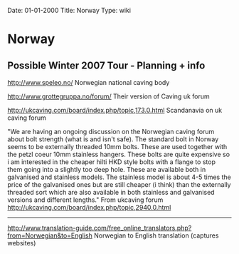 Date: 01-01-2000
Title: Norway
Type: wiki


Norway 
======





Possible Winter 2007 Tour - Planning + info
-------------------------------------------

<http://www.speleo.no/> Norwegian national caving body

<http://www.grottegruppa.no/forum/> Their version of Caving uk forum

<http://ukcaving.com/board/index.php/topic,173.0.html> Scandanavia on uk
caving forum

"We are having an ongoing discussion on the Norwegian caving forum about
bolt strength (what is and isn't safe). The standard bolt in Norway
seems to be externally threaded 10mm bolts. These are used together with
the petzl coeur 10mm stainless hangers. These bolts are quite expensive
so i am interested in the cheaper hilti HKD style bolts with a flange to
stop them going into a slightly too deep hole. These are available both
in galvanised and stainless models. The stainless model is about 4-5
times the price of the galvanised ones but are still cheaper (i think)
than the externally threaded sort which are also available in both
stainless and galvanised versions and different lengths." From ukcaving
forum <http://ukcaving.com/board/index.php/topic,2940.0.html>

---

<http://www.translation-guide.com/free_online_translators.php?from=Norwegian&to=English>
Norwegian to English translation (captures websites)







